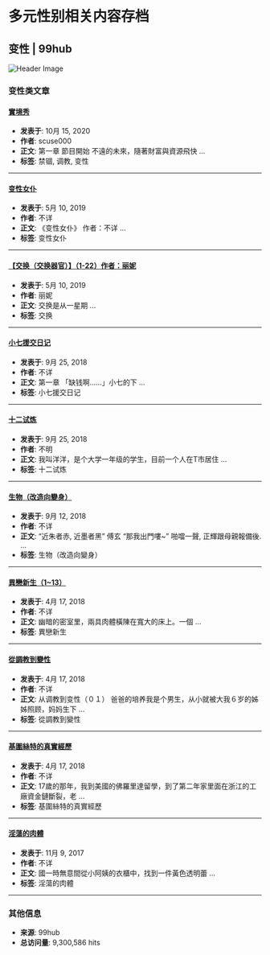 # 多元性别相关内容存档

## 变性 | 99hub

![Header Image](https://s0.wp.com/wp-content/themes/pub/twentyten/images/headers/path.jpg)

### 变性类文章

#### [實境秀](https://99hub.wordpress.com/2020/10/15/%e5%af%a6%e5%a2%83%e7%a7%80/)
- **发表于**: 10月 15, 2020
- **作者**: scuse000  
- **正文**: 第一章    節目開始 不遠的未來，隨著財富與資源飛快 … 
- **标签**: 禁锢, 调教, 变性

---

#### [变性女仆](https://99hub.wordpress.com/2019/05/10/%e5%8f%98%e6%80%a7%e5%a5%b3%e4%bb%86/)
- **发表于**: 5月 10, 2019
- **作者**: 不详  
- **正文**: 《变性女仆》 作者：不详 … 
- **标签**: 变性女仆

---

#### [【交换（交换器官）】（1-22）作者：丽妮](https://99hub.wordpress.com/2019/05/10/%e3%80%90%e4%ba%a4%e6%8d%a2%ef%bc%88%e4%ba%a4%e6%8d%a2%e5%99%a8%e5%ae%98%ef%bc%89%e3%80%91%ef%bc%881-22%ef%bc%89%e4%bd%9c%e8%80%85%ef%bc%9a%e4%b8%bd%e5%a6%ae/)
- **发表于**: 5月 10, 2019
- **作者**: 丽妮  
- **正文**: 交换是从一星期 … 
- **标签**: 交换

---

#### [小七援交日记](https://99hub.wordpress.com/2018/09/25/%e5%b0%8f%e4%b8%83%e6%8f%b4%e4%ba%a4%e6%97%a5%e8%ae%b0/)
- **发表于**: 9月 25, 2018
- **作者**: 不详  
- **正文**: 第一章 「缺钱啊……」小七的下 … 
- **标签**: 小七援交日记

---

#### [十二试炼](https://99hub.wordpress.com/2018/09/25/%e5%8d%81%e4%ba%8c%e8%af%95%e7%82%bc/)
- **发表于**: 9月 25, 2018
- **作者**: 不明  
- **正文**: 我叫洋洋，是个大学一年级的学生，目前一个人在T市居住 … 
- **标签**: 十二试炼

---

#### [生物（改造向變身）](https://99hub.wordpress.com/2018/09/12/%e7%94%9f%e7%89%a9%ef%bc%88%e6%94%b9%e9%80%a0%e5%90%91%e8%ae%8a%e8%ba%ab%ef%bc%89/)
- **发表于**: 9月 12, 2018
- **作者**: 不详  
- **正文**: “近朱者赤, 近墨者黑” 傅玄 “那我出門嘍~” 啪噹一聲, 正輝跟母親報備後. … 
- **标签**: 生物（改造向變身）

---

#### [異戀新生（1~13）](https://99hub.wordpress.com/2018/04/17/%e7%95%b0%e6%88%80%e6%96%b0%e7%94%9f%ef%bc%88113%ef%bc%89/)
- **发表于**: 4月 17, 2018
- **作者**: 不详  
- **正文**: 幽暗的密室里，兩具肉體橫陳在寬大的床上。一個 … 
- **标签**: 異戀新生

---

#### [從調教到變性](https://99hub.wordpress.com/2018/04/17/%e5%be%9e%e8%aa%bf%e6%95%99%e5%88%b0%e8%ae%8a%e6%80%a7/)
- **发表于**: 4月 17, 2018
- **作者**: 不详  
- **正文**: 从调教到变性（０１） 爸爸的培养我是个男生，从小就被大我６岁的姊姊照顾，妈妈生下 … 
- **标签**: 從調教到變性

---

#### [基圍絲特的真實經歷](https://99hub.wordpress.com/2018/04/17/%e5%9f%ba%e5%9c%8d%e7%b5%b2%e7%89%b9%e7%9a%84%e7%9c%9f%e5%af%a6%e7%b6%93%e6%ad%b7/)
- **发表于**: 4月 17, 2018
- **作者**: 不详  
- **正文**: 17歲的那年，我到美國的佛羅里達留學，到了第二年家里面在浙江的工廠資金鏈斷裂，老 … 
- **标签**: 基圍絲特的真實經歷

---

#### [淫蕩的肉體](https://99hub.wordpress.com/2017/11/09/398/)
- **发表于**: 11月 9, 2017
- **作者**: 不详  
- **正文**: 國一時無意間從小阿姨的衣櫃中，找到一件黃色透明蕾 … 
- **标签**: 淫蕩的肉體

--- 

### 其他信息
- **来源**: 99hub
- **总访问量**: 9,300,586 hits